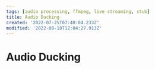 ```yaml
---
tags: [audio processing, ffmpeg, live streaming, stub]
title: Audio Ducking
created: '2022-07-25T07:40:04.233Z'
modified: '2022-08-18T12:04:27.913Z'
---
```


# Audio Ducking
